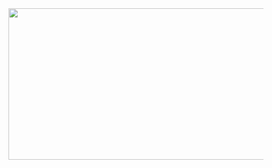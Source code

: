 <div id="header" align="center">
  <img src="https://media.tenor.com/beBEVd4Pm9oAAAAC/aquatrope-of-white-sand-thinking.gif" width="600" height="300"/>
</div>
